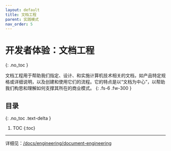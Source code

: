 ```yaml
---
layout: default
title: 文档工程
parent: 实践模式
nav_order: 5
---
```


# 开发者体验：文档工程
{: .no_toc }

文档工程用于帮助我们指定、设计、和实施计算机技术相关的文档，如产品特定规格或详细说明，以及创建和使用它们的流程。它的特点是以“文档为中心”，以帮助我们构思和理解如何支撑其所在的商业模式。
{: .fs-6 .fw-300 }

## 目录
{: .no_toc .text-delta }

1. TOC
{:toc}

---

详细见：[/docs/engineering/document-engineering](/docs/engineering/document-engineering)